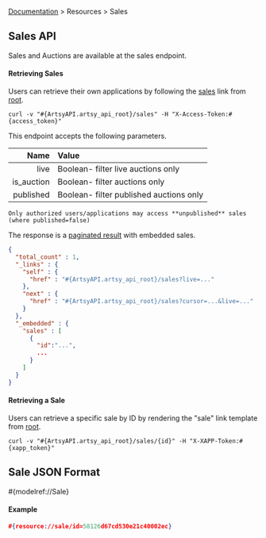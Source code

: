 [Documentation](/docs) &gt; Resources &gt; Sales

## Sales API

Sales and Auctions are available at the sales endpoint.

#### Retrieving Sales

Users can retrieve their own applications by following the [sales](#{ArtsyAPI.artsy_api_root}/sales) link from [root](#{ArtsyAPI.artsy_api_root}).

```
curl -v "#{ArtsyAPI.artsy_api_root}/sales" -H "X-Access-Token:#{access_token}"
```

This endpoint accepts the following parameters.

Name       | Value                                  |
----------:|:---------------------------------------|
live       | Boolean- filter live auctions only     |
is_auction | Boolean- filter auctions only          |
published  | Boolean- filter published auctions only|

``` alert[warning]
Only authorized users/applications may access **unpublished** sales (where published=false)
```

The response is a [paginated result](/docs/pagination) with embedded sales.

``` json
{
  "total_count" : 1,
  "_links" : {
    "self" : {
      "href" : "#{ArtsyAPI.artsy_api_root}/sales?live=..."
    },
    "next" : {
      "href" : "#{ArtsyAPI.artsy_api_root}/sales?cursor=...&live=..."
    }
  },
  "_embedded" : {
    "sales" : [
      {
        "id":"...",
        ...
      }
    ]
  }
}
```

#### Retrieving a Sale

Users can retrieve a specific sale by ID by rendering the "sale" link template from [root](#{ArtsyAPI.artsy_api_root}).

```
curl -v "#{ArtsyAPI.artsy_api_root}/sales/{id}" -H "X-XAPP-Token:#{xapp_token}"
```
## Sale JSON Format

#{modelref://Sale}

#### Example

``` json
#{resource://sale/id=58126d67cd530e21c40002ec}
```

